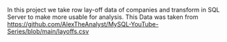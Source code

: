 In this project we take row lay-off data of companies and transform in SQL Server to make more usable for analysis. 
This Data was taken from https://github.com/AlexTheAnalyst/MySQL-YouTube-Series/blob/main/layoffs.csv

